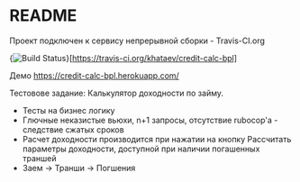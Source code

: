 # README

Проект подключен к сервису непрерывной сборки - Travis-CI.org

{<img src="https://travis-ci.org/khataev/credit-calc-bpl.svg?branch=master" alt="Build Status" />}[https://travis-ci.org/khataev/credit-calc-bpl]

Демо https://credit-calc-bpl.herokuapp.com/

Тестовове задание: Калькулятор доходности по займу.
* Тесты на бизнес логику
* Глючные неказистые вьюхи, n+1 запросы, отсутствие rubocop'а - следствие сжатых сроков
* Расчет доходности производится при нажатии на кнопку Рассчитать параметры доходности, доступной при наличии погашенных траншей
* Заем -> Транши -> Погшения
